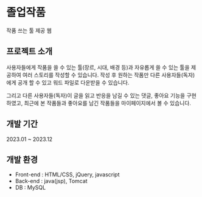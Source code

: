 # 졸업작품
작품 쓰는 툴 제공 웹

## 프로젝트 소개

사용자들에게 작품을 쓸 수 있는 툴(장르, 시대, 배경 등)과 자유롭게 쓸 수 있는 툴을 제공하여 여러 스토리를 작성할 수 있습니다. 
작성 후 원하는 작품만 다른 사용자들(독자)에게 공개 할 수 있고 워드 파일로 다운받을 수 있습니다.

그리고 다른 사용자들(독자)이 글을 읽고 반응을 남길 수 있는 댓글, 좋아요 기능을 구현하였고, 최근에 본 작품들과 좋아요를 남긴 작품들을 마이페이지에서 볼 수 있습니다.

## 개발 기간
2023.01 ~ 2023.12

## 개발 환경
- Front-end : HTML/CSS, jQuery, javascript
- Back-end : java(jsp), Tomcat
- DB : MySQL


